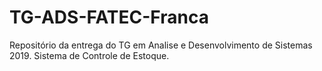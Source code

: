 ﻿# TG-ADS-FATEC-Franca
Repositório da entrega do TG em Analise e Desenvolvimento de Sistemas 2019. Sistema de Controle de Estoque.
